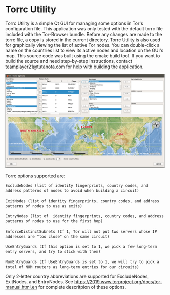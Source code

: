 # Torrc Utility
Torrc Utility is a simple Qt GUI for managing some options in Tor's configuration file. This application was only tested with the default torrc file included with the Tor-Browser bundle. Before any changes are made to the torrc file, a copy is stored in the current directory. Torrc Utility is also used for graphically viewing the list of active Tor nodes. You can double-click a name on the countries list to view its active nodes and location on the GUI's map. This source code was built using the cmake build tool. If you want to build the source and need step-by-step instructions, contact teamplayer21@tutanota.com for help with building the application.



![Alt text](torrc_utility_gui.png?raw=true "Torrc Utility")



Torrc options supported are:

	ExcludeNodes (list of identity fingerprints, country codes, and address patterns of nodes to avoid when building a circuit)

	ExitNodes (list of identity fingerprints, country codes, and address patterns of nodes to use as exits) 

	EntryNodes (list of  identity fingerprints, country codes, and address patterns of nodes to use for the first hop) 

	EnforceDistinctSubnets (If 1, Tor will not put two servers whose IP addresses are "too close" on the same circuit)

	UseEntryGuards (If this option is set to 1, we pick a few long-term entry servers, and try to stick with them)

	NumEntryGuards (If UseEntryGuards is set to 1, we will try to pick a total of NUM routers as long-term entries for our circuits)


Only 2-letter country abbreviations are supported for ExcludeNodes, ExitNodes, and EntryNodes. See https://2019.www.torproject.org/docs/tor-manual.html.en for complete descritpion of these options.






